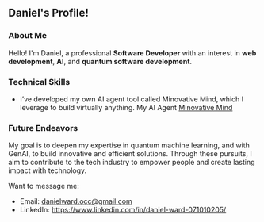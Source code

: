 ## Daniel's Profile!

### About Me

Hello! I'm Daniel, a professional **Software Developer** with an interest in **web development**, **AI**, and **quantum software development**.

### Technical Skills

- I’ve developed my own AI agent tool called Minovative Mind, which I leverage to build virtually anything. My AI Agent [Minovative Mind](https://github.com/Minovative-Technologies/minovative-mind)

### Future Endeavors

My goal is to deepen my expertise in quantum machine learning, and with GenAI, to build innovative and efficient solutions. Through these pursuits, I aim to contribute to the tech industry to empower people and create lasting impact with technology.

Want to message me:
- Email: danielward.occ@gmail.com
- LinkedIn: https://www.linkedin.com/in/daniel-ward-071010205/
